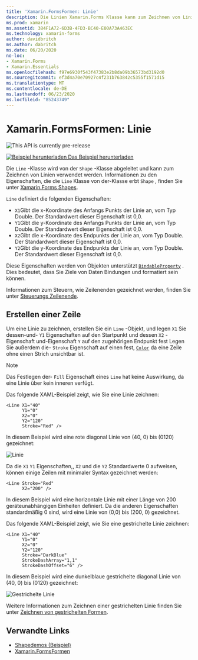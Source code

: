 ```yaml
---
title: 'Xamarin.FormsFormen: Linie'
description: Die Linien Xamarin.Forms Klasse kann zum Zeichnen von Linien verwendet werden.
ms.prod: xamarin
ms.assetid: 384F1A72-6D3B-4FD3-BC40-E00A73A463EC
ms.technology: xamarin-forms
author: davidbritch
ms.author: dabritch
ms.date: 06/20/2020
no-loc:
- Xamarin.Forms
- Xamarin.Essentials
ms.openlocfilehash: f97e6930f543f47383e2b8da09b36573bd3192d0
ms.sourcegitcommit: ef3d4a70e70927c4f231b763842c5355f1571d15
ms.translationtype: MT
ms.contentlocale: de-DE
ms.lasthandoff: 06/23/2020
ms.locfileid: "85243749"
---
```

# <a name="xamarinforms-shapes-line"></a>Xamarin.FormsFormen: Linie

![](~/media/shared/preview.png "This API is currently pre-release")

[![Beispiel herunterladen](~/media/shared/download.png) Das Beispiel herunterladen](https://docs.microsoft.com/samples/xamarin/xamarin-forms-samples/userinterface-shapesdemos/)

Die `Line` -Klasse wird von der `Shape` -Klasse abgeleitet und kann zum Zeichnen von Linien verwendet werden. Informationen zu den Eigenschaften, die die `Line` Klasse von der-Klasse erbt `Shape` , finden Sie unter [ Xamarin.Forms Shapes](index.md).

`Line` definiert die folgenden Eigenschaften:

- `X1`Gibt die x-Koordinate des Anfangs Punkts der Linie an, vom Typ Double. Der Standardwert dieser Eigenschaft ist 0,0.
- `Y1`Gibt die y-Koordinate des Anfangs Punkts der Linie an, vom Typ Double. Der Standardwert dieser Eigenschaft ist 0,0.
- `X2`Gibt die x-Koordinate des Endpunkts der Linie an, vom Typ Double. Der Standardwert dieser Eigenschaft ist 0,0.
- `Y2`Gibt die y-Koordinate des Endpunkts der Linie an, vom Typ Double. Der Standardwert dieser Eigenschaft ist 0,0.

Diese Eigenschaften werden von Objekten unterstützt [`BindableProperty`](xref:Xamarin.Forms.BindableProperty) . Dies bedeutet, dass Sie Ziele von Daten Bindungen und formatiert sein können.

Informationen zum Steuern, wie Zeilenenden gezeichnet werden, finden Sie unter [Steuerungs Zeilenende](index.md#control-line-ends).

## <a name="create-a-line"></a>Erstellen einer Zeile

Um eine Linie zu zeichnen, erstellen Sie ein `Line` -Objekt, und legen `X1` Sie dessen-und- `Y1` Eigenschaften auf den Startpunkt und dessen `X2` -Eigenschaft und-Eigenschaft `Y` auf den zugehörigen Endpunkt fest Legen Sie außerdem die- `Stroke` Eigenschaft auf einen fest, [`Color`](xref:Xamarin.Forms.Color) da eine Zeile ohne einen Strich unsichtbar ist.

> [!NOTE]
> Das Festlegen der- `Fill` Eigenschaft eines `Line` hat keine Auswirkung, da eine Linie über kein inneren verfügt.

Das folgende XAML-Beispiel zeigt, wie Sie eine Linie zeichnen:

```xaml
<Line X1="40"
      Y1="0"
      X2="0"
      Y2="120"
      Stroke="Red" />
```

In diesem Beispiel wird eine rote diagonal Linie von (40, 0) bis (0120) gezeichnet:

![Linie](line-images/line.png "Linie")

Da die `X1` `Y1` Eigenschaften,, `X2` und die `Y2` Standardwerte 0 aufweisen, können einige Zeilen mit minimaler Syntax gezeichnet werden:

```xaml
<Line Stroke="Red"
      X2="200" />
```

In diesem Beispiel wird eine horizontale Linie mit einer Länge von 200 geräteunabhängigen Einheiten definiert. Da die anderen Eigenschaften standardmäßig 0 sind, wird eine Linie von (0,0) bis (200, 0) gezeichnet.

Das folgende XAML-Beispiel zeigt, wie Sie eine gestrichelte Linie zeichnen:

```xaml
<Line X1="40"
      Y1="0"
      X2="0"
      Y2="120"
      Stroke="DarkBlue"
      StrokeDashArray="1,1"
      StrokeDashOffset="6" />
```

In diesem Beispiel wird eine dunkelblaue gestrichelte diagonal Linie von (40, 0) bis (0120) gezeichnet:

![Gestrichelte Linie](line-images/dashed-line.png "Gestrichelte Linie")

Weitere Informationen zum Zeichnen einer gestrichelten Linie finden Sie unter [Zeichnen von gestrichelten Formen](index.md#draw-dashed-shapes).

## <a name="related-links"></a>Verwandte Links

- [Shapedemos (Beispiel)](https://docs.microsoft.com/samples/xamarin/xamarin-forms-samples/userinterface-shapesdemos/)
- [Xamarin.FormsFormen](index.md)
